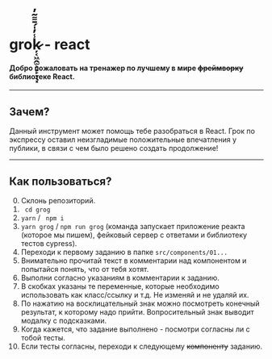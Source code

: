 # groķ̷͔͖̭̫͕̝̙̣̖͓̾̓̍́̄͌͂̓ - react
#### Добро пожаловать на тренажер по лучшему в мире <s>фреймворку</s> библиотеке React.
---
## Зачем?

Данный инструмент может помощь тебе разобраться в React. Грок по экспрессу оставил неизгладимые положительные впечатления у публики, в связи с чем было решено создать продолжение!

---

## Как пользоваться?

0. Склонь репозиторий.
1. ``` cd grog```
2. ``` yarn ``` / ``` npm i```
3. ``` yarn grog ``` / ``` npm run grog ``` (команда запускает приложение реакта (которое мы пишем), фейковый сервер с ответами и библиотеку тестов cypress).
8. Переходи к первому заданию в папке ``` src/components/01... ```
9. Внимательно прочитай текст в комментарии над компонентом и попытайся понять, что от тебя хотят.
10. Выполни согласно указаниям в комментарии к заданию.
11. В скобках  указаны те переменные, которые необходимо использовать как класс/ссылку и т.д. Не изменяй и не удаляй их.
12. По нажатию на восклицательный знак можно посмотреть конечный результат, к которому надо прийти. Вопросительный знак выводит модалку с подсказками.
12. Когда кажется, что задание выполнено - посмотри согласны ли с тобой тесты.
13. Если тесты согласны, переходи к следующему <s>компоненту</s> заданию.
